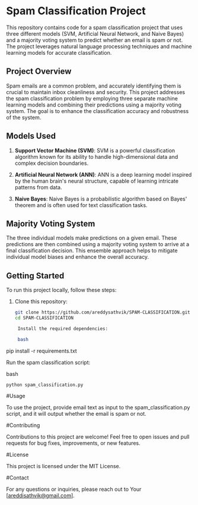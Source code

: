 # Spam Classification Project

This repository contains code for a spam classification project that uses three different models (SVM, Artificial Neural Network, and Naive Bayes) and a majority voting system to predict whether an email is spam or not. The project leverages natural language processing techniques and machine learning models for accurate classification.

## Project Overview

Spam emails are a common problem, and accurately identifying them is crucial to maintain inbox cleanliness and security. This project addresses the spam classification problem by employing three separate machine learning models and combining their predictions using a majority voting system. The goal is to enhance the classification accuracy and robustness of the system.

## Models Used

1. **Support Vector Machine (SVM)**: SVM is a powerful classification algorithm known for its ability to handle high-dimensional data and complex decision boundaries.

2. **Artificial Neural Network (ANN)**: ANN is a deep learning model inspired by the human brain's neural structure, capable of learning intricate patterns from data.

3. **Naive Bayes**: Naive Bayes is a probabilistic algorithm based on Bayes' theorem and is often used for text classification tasks.

## Majority Voting System

The three individual models make predictions on a given email. These predictions are then combined using a majority voting system to arrive at a final classification decision. This ensemble approach helps to mitigate individual model biases and enhance the overall accuracy.

## Getting Started

To run this project locally, follow these steps:

1. Clone this repository:
   ```bash
   git clone https://github.com/areddysathvik/SPAM-CLASSIFICATION.git
   cd SPAM-CLASSIFICATION

    Install the required dependencies:

    bash

pip install -r requirements.txt

Run the spam classification script:

bash

    python spam_classification.py

#Usage

To use the project, provide email text as input to the spam_classification.py script, and it will output whether the email is spam or not.


#Contributing

Contributions to this project are welcome! Feel free to open issues and pull requests for bug fixes, improvements, or new features.

#License

This project is licensed under the MIT License.

#Contact

For any questions or inquiries, please reach out to Your [areddisathvik@gmail.com].
